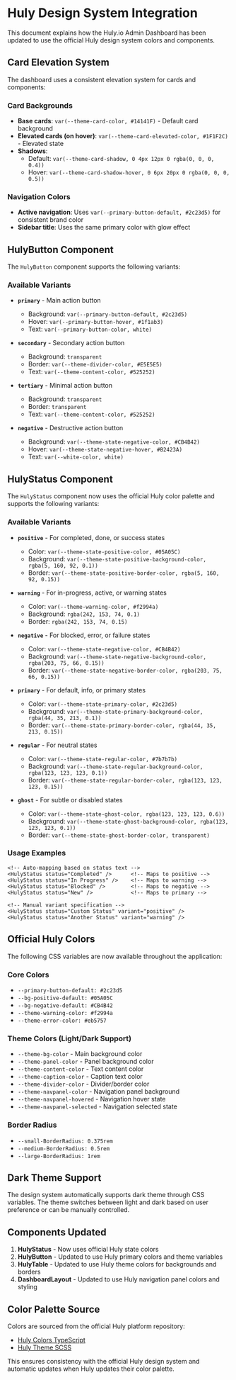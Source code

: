 # Huly Design System Integration

This document explains how the Huly.io Admin Dashboard has been updated to use the official Huly design system colors and components.

## Card Elevation System

The dashboard uses a consistent elevation system for cards and components:

### Card Backgrounds
- **Base cards**: `var(--theme-card-color, #14141F)` - Default card background
- **Elevated cards (on hover)**: `var(--theme-card-elevated-color, #1F1F2C)` - Elevated state
- **Shadows**: 
  - Default: `var(--theme-card-shadow, 0 4px 12px 0 rgba(0, 0, 0, 0.4))`
  - Hover: `var(--theme-card-shadow-hover, 0 6px 20px 0 rgba(0, 0, 0, 0.5))`

### Navigation Colors
- **Active navigation**: Uses `var(--primary-button-default, #2c23d5)` for consistent brand color
- **Sidebar title**: Uses the same primary color with glow effect

## HulyButton Component

The `HulyButton` component supports the following variants:

### Available Variants

- **`primary`** - Main action button
  - Background: `var(--primary-button-default, #2c23d5)`
  - Hover: `var(--primary-button-hover, #1f1ab3)`
  - Text: `var(--primary-button-color, white)`

- **`secondary`** - Secondary action button
  - Background: `transparent`
  - Border: `var(--theme-divider-color, #E5E5E5)`
  - Text: `var(--theme-content-color, #525252)`

- **`tertiary`** - Minimal action button
  - Background: `transparent`
  - Border: `transparent`
  - Text: `var(--theme-content-color, #525252)`

- **`negative`** - Destructive action button
  - Background: `var(--theme-state-negative-color, #CB4B42)`
  - Hover: `var(--theme-state-negative-hover, #B2423A)`
  - Text: `var(--white-color, white)`

## HulyStatus Component

The `HulyStatus` component now uses the official Huly color palette and supports the following variants:

### Available Variants

- **`positive`** - For completed, done, or success states
  - Color: `var(--theme-state-positive-color, #05A05C)`
  - Background: `var(--theme-state-positive-background-color, rgba(5, 160, 92, 0.1))`
  - Border: `var(--theme-state-positive-border-color, rgba(5, 160, 92, 0.15))`

- **`warning`** - For in-progress, active, or warning states
  - Color: `var(--theme-warning-color, #f2994a)`
  - Background: `rgba(242, 153, 74, 0.1)`
  - Border: `rgba(242, 153, 74, 0.15)`

- **`negative`** - For blocked, error, or failure states
  - Color: `var(--theme-state-negative-color, #CB4B42)`
  - Background: `var(--theme-state-negative-background-color, rgba(203, 75, 66, 0.15))`
  - Border: `var(--theme-state-negative-border-color, rgba(203, 75, 66, 0.15))`

- **`primary`** - For default, info, or primary states
  - Color: `var(--theme-state-primary-color, #2c23d5)`
  - Background: `var(--theme-state-primary-background-color, rgba(44, 35, 213, 0.1))`
  - Border: `var(--theme-state-primary-border-color, rgba(44, 35, 213, 0.15))`

- **`regular`** - For neutral states
  - Color: `var(--theme-state-regular-color, #7b7b7b)`
  - Background: `var(--theme-state-regular-background-color, rgba(123, 123, 123, 0.1))`
  - Border: `var(--theme-state-regular-border-color, rgba(123, 123, 123, 0.15))`

- **`ghost`** - For subtle or disabled states
  - Color: `var(--theme-state-ghost-color, rgba(123, 123, 123, 0.6))`
  - Background: `var(--theme-state-ghost-background-color, rgba(123, 123, 123, 0.1))`
  - Border: `var(--theme-state-ghost-border-color, transparent)`

### Usage Examples

```astro
<!-- Auto-mapping based on status text -->
<HulyStatus status="Completed" />      <!-- Maps to positive -->
<HulyStatus status="In Progress" />    <!-- Maps to warning -->
<HulyStatus status="Blocked" />        <!-- Maps to negative -->
<HulyStatus status="New" />            <!-- Maps to primary -->

<!-- Manual variant specification -->
<HulyStatus status="Custom Status" variant="positive" />
<HulyStatus status="Another Status" variant="warning" />
```

## Official Huly Colors

The following CSS variables are now available throughout the application:

### Core Colors
- `--primary-button-default: #2c23d5`
- `--bg-positive-default: #05A05C`
- `--bg-negative-default: #CB4B42`
- `--theme-warning-color: #f2994a`
- `--theme-error-color: #eb5757`

### Theme Colors (Light/Dark Support)
- `--theme-bg-color` - Main background color
- `--theme-panel-color` - Panel background color
- `--theme-content-color` - Text content color
- `--theme-caption-color` - Caption text color
- `--theme-divider-color` - Divider/border color
- `--theme-navpanel-color` - Navigation panel background
- `--theme-navpanel-hovered` - Navigation hover state
- `--theme-navpanel-selected` - Navigation selected state

### Border Radius
- `--small-BorderRadius: 0.375rem`
- `--medium-BorderRadius: 0.5rem`
- `--large-BorderRadius: 1rem`

## Dark Theme Support

The design system automatically supports dark theme through CSS variables. The theme switches between light and dark based on user preference or can be manually controlled.

## Components Updated

1. **HulyStatus** - Now uses official Huly state colors
2. **HulyButton** - Updated to use Huly primary colors and theme variables
3. **HulyTable** - Updated to use Huly theme colors for backgrounds and borders
4. **DashboardLayout** - Updated to use Huly navigation panel colors and styling

## Color Palette Source

Colors are sourced from the official Huly platform repository:
- [Huly Colors TypeScript](https://github.com/hcengineering/platform/blob/develop/packages/ui/src/colors.ts)
- [Huly Theme SCSS](https://github.com/hcengineering/platform/blob/develop/packages/theme/styles/_colors.scss)

This ensures consistency with the official Huly design system and automatic updates when Huly updates their color palette.
